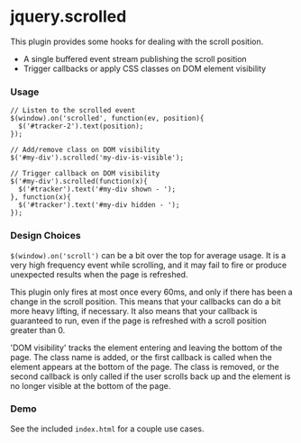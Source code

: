 jquery.scrolled
===============

This plugin provides some hooks for dealing with the scroll position.

- A single buffered event stream publishing the scroll position
- Trigger callbacks or apply CSS classes on DOM element visibility

### Usage

```
// Listen to the scrolled event
$(window).on('scrolled', function(ev, position){
  $('#tracker-2').text(position);
});

// Add/remove class on DOM visibility
$('#my-div').scrolled('my-div-is-visible');

// Trigger callback on DOM visibility
$('#my-div').scrolled(function(x){
  $('#tracker').text('#my-div shown - ');
}, function(x){
  $('#tracker').text('#my-div hidden - ');
});
```

### Design Choices

`$(window).on('scroll')` can be a bit over the top for average usage. It is a
very high frequency event while scrolling, and it may fail to fire or produce
unexpected results when the page is refreshed.

This plugin only fires at most once every 60ms, and only if there has been a
change in the scroll position. This means that your callbacks can do a bit more
heavy lifting, if necessary. It also means that your callback is guaranteed to
run, even if the page is refreshed with a scroll position greater than 0.

'DOM visibility' tracks the element entering and leaving the bottom of the page.
The class name is added, or the first callback is called when the element
appears at the bottom of the page. The class is removed, or the second callback
is only called if the user scrolls back up and the element is no longer visible
at the bottom of the page.

### Demo

See the included `index.html` for a couple use cases.
